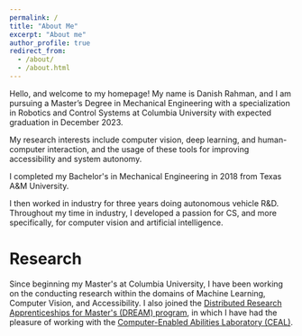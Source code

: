 ```yaml
---
permalink: /
title: "About Me"
excerpt: "About me"
author_profile: true
redirect_from: 
  - /about/
  - /about.html
---
```


Hello, and welcome to my homepage! My name is Danish Rahman, and I am pursuing a Master’s Degree in Mechanical Engineering with a specialization in Robotics and Control Systems at Columbia University with expected graduation in December 2023. 

My research interests include computer vision, deep learning, and human-computer interaction, and the usage of these tools for improving accessibility and system autonomy.

I completed my Bachelor's in Mechanical Engineering in 2018 from Texas A&M University. 

I then worked in industry for three years doing autonomous vehicle R&D. Throughout my time in industry, I developed a passion for CS, and more specifically, for computer vision and artificial intelligence. 

Research
======
Since beginning my Master's at Columbia University, I have been working on the conducting research within the domains of Machine Learning, Computer Vision, and Accessibility. I also joined the [Distributed Research Apprenticeships for Master's (DREAM) program](https://baselhindi.github.io/dreamprogram/), in which I have had the pleasure of working with the [Computer-Enabled Abilities Laboratory (CEAL)](https://ceal.cs.columbia.edu). 
